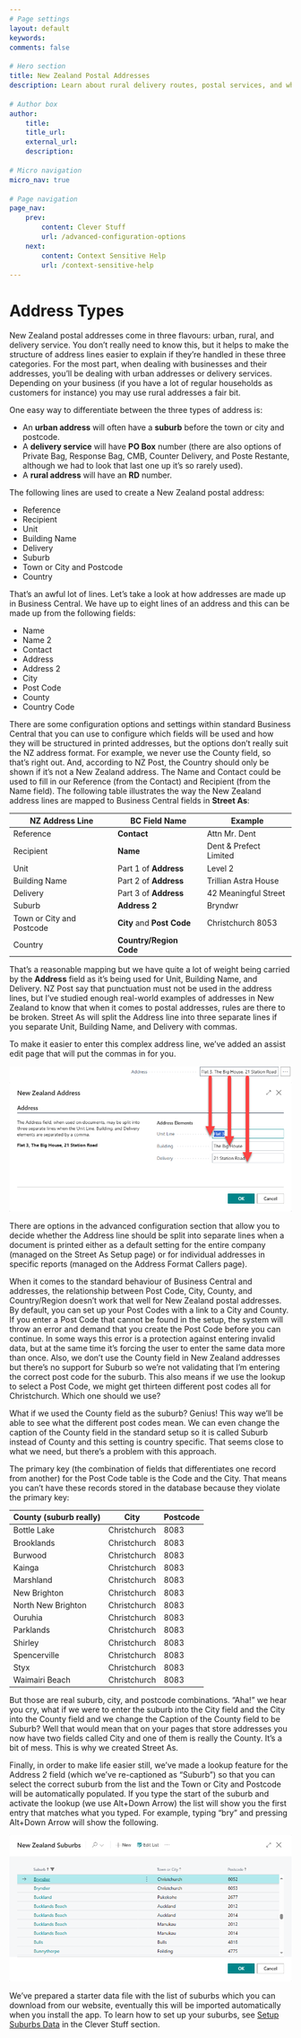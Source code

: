 ```yaml
---
# Page settings
layout: default
keywords:
comments: false

# Hero section
title: New Zealand Postal Addresses
description: Learn about rural delivery routes, postal services, and why suburbs must be specified unless they're not needed.

# Author box
author:
    title:
    title_url:
    external_url:
    description:

# Micro navigation
micro_nav: true

# Page navigation
page_nav:
    prev:
        content: Clever Stuff
        url: /advanced-configuration-options
    next:
        content: Context Sensitive Help
        url: /context-sensitive-help
---
```


# Address Types

New Zealand postal addresses come in three flavours: urban, rural, and delivery service. You don’t really need to know this, but it helps to make the structure of address lines easier to explain if they’re handled in these three categories. For the most part, when dealing with businesses and their addresses, you’ll be dealing with urban addresses or delivery services. Depending on your business (if you have a lot of regular households as customers for instance) you may use rural addresses a fair bit. 

One easy way to differentiate between the three types of address is: 

- An **urban address** will often have a **suburb** before the town or city and postcode. 
- A **delivery service** will have **PO Box** number (there are also options of Private Bag, Response Bag, CMB, Counter Delivery, and Poste Restante, although we had to look that last one up it’s so rarely used). 
- A **rural address** will have an **RD** number. 

The following lines are used to create a New Zealand postal address: 

- Reference
- Recipient 
- Unit 
- Building Name 
- Delivery 
- Suburb 
- Town or City and Postcode 
- Country 

That’s an awful lot of lines. Let’s take a look at how addresses are made up in Business Central. We have up to eight lines of an address and this can be made up from the following fields: 

- Name 
- Name 2 
- Contact 
- Address 
- Address 2 
- City 
- Post Code 
- County 
- Country Code 

There are some configuration options and settings within standard Business Central that you can use to configure which fields will be used and how they will be structured in printed addresses, but the options don’t really suit the NZ address format. For example, we never use the County field, so that’s right out. And, according to NZ Post, the Country should only be shown if it’s not a New Zealand address. The Name and Contact could be used to fill in our Reference (from the Contact) and Recipient (from the Name field). The following table illustrates the way the New Zealand address lines are mapped to Business Central fields in **Street As**: 


| NZ Address Line |  BC Field Name | Example | 
|-----------------|----------------|---------|
| Reference       | **Contact**    | Attn Mr. Dent | 
| Recipient | **Name** | Dent & Prefect Limited | 
| Unit | Part 1 of **Address** | Level 2 | 
| Building Name | Part 2 of **Address** | Trillian Astra House |
| Delivery | Part 3 of **Address** | 42 Meaningful Street |
| Suburb | **Address 2** | Bryndwr | 
| Town or City and Postcode | **City** and **Post Code** | Christchurch 8053 |
| Country | **Country/Region Code** | | 

That’s a reasonable mapping but we have quite a lot of weight being carried by the **Address** field as it’s being used for Unit, Building Name, and Delivery. NZ Post say that punctuation must not be used in the address lines, but I’ve studied enough real-world examples of addresses in New Zealand to know that when it comes to postal addresses, rules are there to be broken. Street As will split the Address line into three separate lines if you separate Unit, Building Name, and Delivery with commas. 

To make it easier to enter this complex address line, we’ve added an assist edit page that will put the commas in for you. 

![Image showing an address field and how the three parts split into three lines.](/screenshots/StreetAsAddressSplit.png)

There are options in the advanced configuration section that allow you to decide whether the Address line should be split into separate lines when a document is printed either as a default setting for the entire company (managed on the Street As Setup page) or for individual addresses in specific reports (managed on the Address Format Callers page). 

When it comes to the standard behaviour of Business Central and addresses, the relationship between Post Code, City, County, and Country/Region doesn’t work that well for New Zealand postal addresses. By default, you can set up your Post Codes with a link to a City and County. If you enter a Post Code that cannot be found in the setup, the system will throw an error and demand that you create the Post Code before you can continue. In some ways this error is a protection against entering invalid data, but at the same time it’s forcing the user to enter the same data more than once. Also, we don’t use the County field in New Zealand addresses but there’s no support for Suburb so we’re not validating that I’m entering the correct post code for the suburb. This also means if we use the lookup to select a Post Code, we might get thirteen different post codes all for Christchurch. Which one should we use?  

What if we used the County field as the suburb? Genius! This way we’ll be able to see what the different post codes mean. We can even change the caption of the County field in the standard setup so it is called Suburb instead of County and this setting is country specific. That seems close to what we need, but there’s a problem with this approach. 

The primary key (the combination of fields that differentiates one record from another) for the Post Code table is the Code and the City. That means you can’t have these records stored in the database because they violate the primary key: 

| County (suburb really) | City | Postcode | 
|-|-|-|
| Bottle Lake        | Christchurch | 8083 | 
| Brooklands         | Christchurch | 8083 | 
| Burwood            | Christchurch | 8083 | 
| Kainga             | Christchurch | 8083 | 
| Marshland          | Christchurch | 8083 | 
| New Brighton       | Christchurch | 8083 | 
| North New Brighton | Christchurch | 8083 | 
| Ouruhia            | Christchurch | 8083 | 
| Parklands          | Christchurch | 8083 | 
| Shirley            | Christchurch | 8083 | 
| Spencerville       | Christchurch | 8083 |
| Styx               | Christchurch | 8083 |
| Waimairi Beach     | Christchurch | 8083 | 

But those are real suburb, city, and postcode combinations. “Aha!” we hear you cry, what if we were to enter the suburb into the City field and the City into the County field and we change the Caption of the County field to be Suburb? Well that would mean that on your pages that store addresses you now have two fields called City and one of them is really the County. It’s a bit of mess. This is why we created Street As. 

Finally, in order to make life easier still, we’ve made a lookup feature for the Address 2 field (which we’ve re-captioned as “Suburb”) so that you can select the correct suburb from the list and the Town or City and Postcode will be automatically populated. If you type the start of the suburb and activate the lookup (we use Alt+Down Arrow) the list will show you the first entry that matches what you typed. For example, typing “bry” and pressing Alt+Down Arrow will show the following. 

![Image showing the New Zealand Suburbs page filtered for a match on "bry".](/screenshots/StreetAsBryLookup.png)

We’ve prepared a starter data file with the list of suburbs which you can download from our website, eventually this will be imported automatically when you install the app. To learn how to set up your suburbs, see [Setup Suburbs Data](/advanced-configuration-options/#setup-suburbs-data) in the Clever Stuff section.
